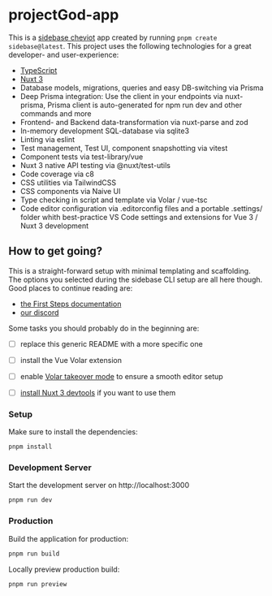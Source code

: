 # projectGod-app

This is a [sidebase cheviot](https://sidebase.io/) app created by running `pnpm create sidebase@latest`. This project uses the following technologies for a great developer- and user-experience:
- [TypeScript](https://www.typescriptlang.org/)
- [Nuxt 3](https://nuxt.com)
- Database models, migrations, queries and easy DB-switching via Prisma
- Deep Prisma integration: Use the client in your endpoints via nuxt-prisma, Prisma client is auto-generated for npm run dev and other commands and more
- Frontend- and Backend data-transformation via nuxt-parse and zod
- In-memory development SQL-database via sqlite3
- Linting via eslint
- Test management, Test UI, component snapshotting via vitest
- Component tests via test-library/vue
- Nuxt 3 native API testing via @nuxt/test-utils
- Code coverage via c8
- CSS utilities via TailwindCSS
- CSS components via Naive UI
- Type checking in script and template via Volar / vue-tsc
- Code editor configuration via .editorconfig files and a portable .settings/ folder whith best-practice VS Code settings and extensions for Vue 3 / Nuxt 3 development

## How to get going?

This is a straight-forward setup with minimal templating and scaffolding. The options you selected during the sidebase CLI setup are all here though. Good places to continue reading are:
- [the First Steps documentation](https://sidebase.io/sidebase/usage)
- [our discord](https://discord.gg/auc8eCeGzx)

Some tasks you should probably do in the beginning are:
- [ ] replace this generic README with a more specific one
- [ ] install the Vue Volar extension
- [ ] enable [Volar takeover mode](https://nuxt.com/docs/getting-started/installation#prerequisites) to ensure a smooth editor setup
- [ ] [install Nuxt 3 devtools](https://github.com/nuxt/devtools#installation) if you want to use them


### Setup

Make sure to install the dependencies:

```bash
pnpm install
```

### Development Server

Start the development server on http://localhost:3000

```bash
pnpm run dev
```

### Production

Build the application for production:

```bash
pnpm run build
```

Locally preview production build:

```bash
pnpm run preview
```
